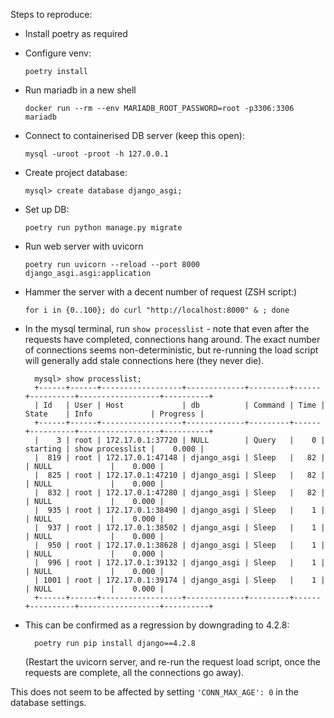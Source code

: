 Steps to reproduce:

* Install poetry as required
* Configure venv:

      poetry install

* Run mariadb in a new shell

      docker run --rm --env MARIADB_ROOT_PASSWORD=root -p3306:3306 mariadb

* Connect to containerised DB server (keep this open):
   
      mysql -uroot -proot -h 127.0.0.1

* Create project database:

      mysql> create database django_asgi;

* Set up DB:

      poetry run python manage.py migrate

* Run web server with uvicorn

      poetry run uvicorn --reload --port 8000 django_asgi.asgi:application

* Hammer the server with a decent number of request (ZSH script:)

      for i in {0..100}; do curl "http://localhost:8000" & ; done

* In the mysql terminal, run `show processlist` - note that even after
  the requests have completed, connections hang around. The exact number
  of connections seems non-deterministic, but re-running the 
  load script will generally add stale connections here (they never die).

        mysql> show processlist;
        +------+------+------------------+-------------+---------+------+----------+------------------+----------+
        | Id   | User | Host             | db          | Command | Time | State    | Info             | Progress |
        +------+------+------------------+-------------+---------+------+----------+------------------+----------+
        |    3 | root | 172.17.0.1:37720 | NULL        | Query   |    0 | starting | show processlist |    0.000 |
        |  819 | root | 172.17.0.1:47148 | django_asgi | Sleep   |   82 |          | NULL             |    0.000 |
        |  825 | root | 172.17.0.1:47210 | django_asgi | Sleep   |   82 |          | NULL             |    0.000 |
        |  832 | root | 172.17.0.1:47280 | django_asgi | Sleep   |   82 |          | NULL             |    0.000 |
        |  935 | root | 172.17.0.1:38490 | django_asgi | Sleep   |    1 |          | NULL             |    0.000 |
        |  937 | root | 172.17.0.1:38502 | django_asgi | Sleep   |    1 |          | NULL             |    0.000 |
        |  950 | root | 172.17.0.1:38628 | django_asgi | Sleep   |    1 |          | NULL             |    0.000 |
        |  996 | root | 172.17.0.1:39132 | django_asgi | Sleep   |    1 |          | NULL             |    0.000 |
        | 1001 | root | 172.17.0.1:39174 | django_asgi | Sleep   |    1 |          | NULL             |    0.000 |
        +------+------+------------------+-------------+---------+------+----------+------------------+----------+

* This can be confirmed as a regression by downgrading to 4.2.8:

        poetry run pip install django==4.2.8

  (Restart the uvicorn server, and re-run the request load script, once
  the requests are complete, all the connections go away).


This does not seem to be affected by setting `'CONN_MAX_AGE': 0` in the
database settings.

